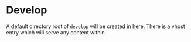 # Develop

A default directory root of `develop` will be created in here. There is a
vhost entry which will serve any content within.
